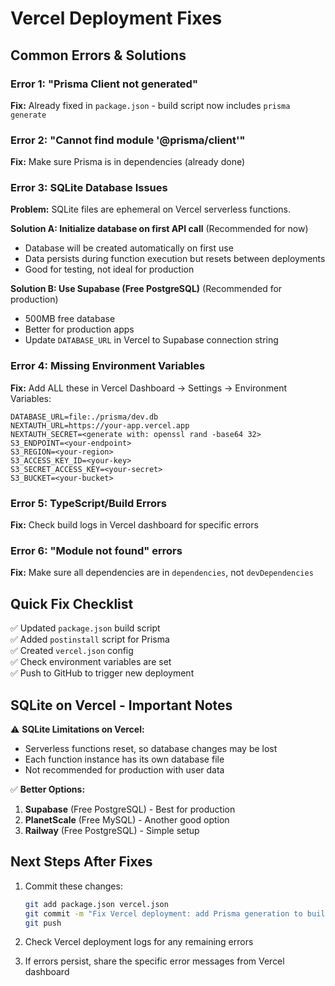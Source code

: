 # Vercel Deployment Fixes

## Common Errors & Solutions

### Error 1: "Prisma Client not generated"
**Fix:** Already fixed in `package.json` - build script now includes `prisma generate`

### Error 2: "Cannot find module '@prisma/client'"
**Fix:** Make sure Prisma is in dependencies (already done)

### Error 3: SQLite Database Issues
**Problem:** SQLite files are ephemeral on Vercel serverless functions.

**Solution A: Initialize database on first API call** (Recommended for now)
- Database will be created automatically on first use
- Data persists during function execution but resets between deployments
- Good for testing, not ideal for production

**Solution B: Use Supabase (Free PostgreSQL)** (Recommended for production)
- 500MB free database
- Better for production apps
- Update `DATABASE_URL` in Vercel to Supabase connection string

### Error 4: Missing Environment Variables
**Fix:** Add ALL these in Vercel Dashboard → Settings → Environment Variables:

```
DATABASE_URL=file:./prisma/dev.db
NEXTAUTH_URL=https://your-app.vercel.app
NEXTAUTH_SECRET=<generate with: openssl rand -base64 32>
S3_ENDPOINT=<your-endpoint>
S3_REGION=<your-region>
S3_ACCESS_KEY_ID=<your-key>
S3_SECRET_ACCESS_KEY=<your-secret>
S3_BUCKET=<your-bucket>
```

### Error 5: TypeScript/Build Errors
**Fix:** Check build logs in Vercel dashboard for specific errors

### Error 6: "Module not found" errors
**Fix:** Make sure all dependencies are in `dependencies`, not `devDependencies`

## Quick Fix Checklist

✅ Updated `package.json` build script  
✅ Added `postinstall` script for Prisma  
✅ Created `vercel.json` config  
✅ Check environment variables are set  
✅ Push to GitHub to trigger new deployment  

## SQLite on Vercel - Important Notes

⚠️ **SQLite Limitations on Vercel:**
- Serverless functions reset, so database changes may be lost
- Each function instance has its own database file
- Not recommended for production with user data

✅ **Better Options:**
1. **Supabase** (Free PostgreSQL) - Best for production
2. **PlanetScale** (Free MySQL) - Another good option
3. **Railway** (Free PostgreSQL) - Simple setup

## Next Steps After Fixes

1. Commit these changes:
   ```bash
   git add package.json vercel.json
   git commit -m "Fix Vercel deployment: add Prisma generation to build"
   git push
   ```

2. Check Vercel deployment logs for any remaining errors

3. If errors persist, share the specific error messages from Vercel dashboard

